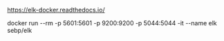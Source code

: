 https://elk-docker.readthedocs.io/

docker run --rm -p 5601:5601 -p 9200:9200 -p 5044:5044 -it --name elk sebp/elk

